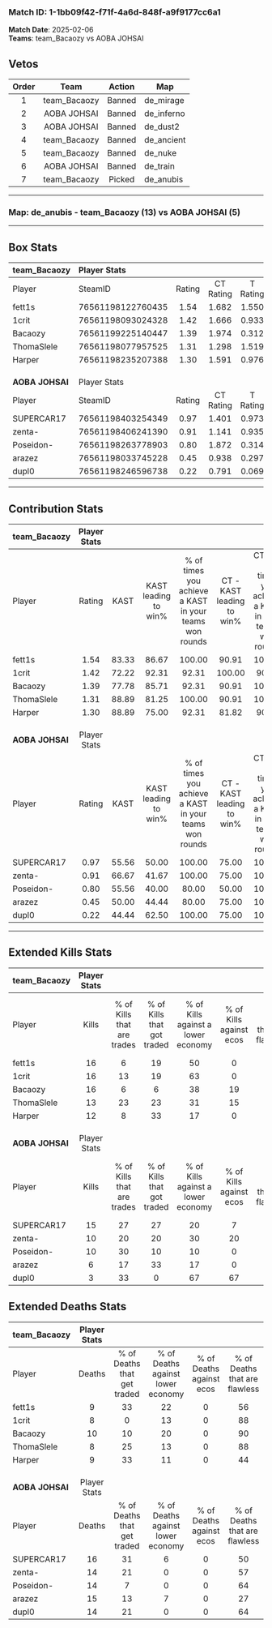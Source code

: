 ### Match ID: 1-1bb09f42-f71f-4a6d-848f-a9f9177cc6a1  
**Match Date**: 2025-02-06  
**Teams**: team_Bacaozy vs AOBA JOHSAI  

## Vetos  

| Order | Team | Action | Map |
| :---: | :--: | :----: | --- |
| 1 | team_Bacaozy | Banned | de_mirage |
| 2 | AOBA JOHSAI | Banned | de_inferno |
| 3 | AOBA JOHSAI | Banned | de_dust2 |
| 4 | team_Bacaozy | Banned | de_ancient |
| 5 | team_Bacaozy | Banned | de_nuke |
| 6 | AOBA JOHSAI | Banned | de_train |
| 7 | team_Bacaozy | Picked | de_anubis |

---  

### **Map**: de_anubis - team_Bacaozy (13) vs AOBA JOHSAI (5)  
---  

## Box Stats  

| **team_Bacaozy** | Player Stats      |        |           |          |       |       |       |         |        |      |     |
| :- | :- | :-: | :-: | :-: | :-: | :-: | :-: | :-: | :-: | :-: | :-: |
| Player           | SteamID           | Rating | CT Rating | T Rating | KAST  |  ADR  | Kills | Assists | Deaths | K/D  | HS% |
| fett1s           | 76561198122760435 |  1.54  |   1.682   |  1.550   | 83.33 | 100.1 |  16   |    8    |   9    | 1.78 | 43  |
| 1crit            | 76561198093024328 |  1.42  |   1.666   |  0.933   | 72.22 | 89.3  |  16   |    2    |   8    | 2.00 | 56  |
| Bacaozy          | 76561199225140447 |  1.39  |   1.974   |  0.312   | 77.78 | 85.1  |  16   |    3    |   10   | 1.60 | 56  |
| ThomaSlele       | 76561198077957525 |  1.31  |   1.298   |  1.519   | 88.89 | 61.8  |  13   |    3    |   8    | 1.63 | 61  |
| Harper           | 76561198235207388 |  1.30  |   1.591   |  0.976   | 88.89 | 78.0  |  12   |    5    |   9    | 1.33 | 66  |
|                  |                   |        |           |          |       |       |       |         |        |      |     |
|                  |                   |        |           |          |       |       |       |         |        |      |     |
|                  |                   |        |           |          |       |       |       |         |        |      |     |
| **AOBA JOHSAI**  | Player Stats      |        |           |          |       |       |       |         |        |      |     |
| Player           | SteamID           | Rating | CT Rating | T Rating | KAST  |  ADR  | Kills | Assists | Deaths | K/D  | HS% |
| SUPERCAR17       | 76561198403254349 |  0.97  |   1.401   |  0.973   | 55.56 | 77.7  |  15   |    1    |   16   | 0.94 | 60  |
| zenta-           | 76561198406241390 |  0.91  |   1.141   |  0.935   | 66.67 | 78.0  |  10   |    9    |   14   | 0.71 | 60  |
| Poseidon-        | 76561198263778903 |  0.80  |   1.872   |  0.314   | 55.56 | 74.4  |  10   |    6    |   14   | 0.71 | 60  |
| arazez           | 76561198033745228 |  0.45  |   0.938   |  0.297   | 50.00 | 53.2  |   6   |    2    |   15   | 0.40 | 16  |
| dupl0            | 76561198246596738 |  0.22  |   0.791   |  0.069   | 44.44 | 26.9  |   3   |    3    |   14   | 0.21 | 66  |
---  

## Contribution Stats  

| **team_Bacaozy** | Player Stats |       |                      |                                                        |                           |                                                             |                          |                                                            |
| :- | :-: | :-: | :-: | :-: | :-: | :-: | :-: | :-: |
| Player           |    Rating    | KAST  | KAST leading to win% | % of times you achieve a KAST in your teams won rounds | CT - KAST leading to win% | CT - % of times you achieve a KAST in your teams won rounds | T - KAST leading to win% | T - % of times you achieve a KAST in your teams won rounds |
| fett1s           |     1.54     | 83.33 |        86.67         |                         100.00                         |           90.91           |                           100.00                            |          75.00           |                           100.00                           |
| 1crit            |     1.42     | 72.22 |        92.31         |                         92.31                          |          100.00           |                            90.00                            |          75.00           |                           100.00                           |
| Bacaozy          |     1.39     | 77.78 |        85.71         |                         92.31                          |           90.91           |                           100.00                            |          66.67           |                           66.67                            |
| ThomaSlele       |     1.31     | 88.89 |        81.25         |                         100.00                         |           90.91           |                           100.00                            |          60.00           |                           100.00                           |
| Harper           |     1.30     | 88.89 |        75.00         |                         92.31                          |           81.82           |                            90.00                            |          60.00           |                           100.00                           |
|                  |              |       |                      |                                                        |                           |                                                             |                          |                                                            |
|                  |              |       |                      |                                                        |                           |                                                             |                          |                                                            |
|                  |              |       |                      |                                                        |                           |                                                             |                          |                                                            |
| **AOBA JOHSAI**  | Player Stats |       |                      |                                                        |                           |                                                             |                          |                                                            |
| Player           |    Rating    | KAST  | KAST leading to win% | % of times you achieve a KAST in your teams won rounds | CT - KAST leading to win% | CT - % of times you achieve a KAST in your teams won rounds | T - KAST leading to win% | T - % of times you achieve a KAST in your teams won rounds |
| SUPERCAR17       |     0.97     | 55.56 |        50.00         |                         100.00                         |           75.00           |                           100.00                            |          33.33           |                           100.00                           |
| zenta-           |     0.91     | 66.67 |        41.67         |                         100.00                         |           75.00           |                           100.00                            |          25.00           |                           100.00                           |
| Poseidon-        |     0.80     | 55.56 |        40.00         |                         80.00                          |           50.00           |                           100.00                            |          25.00           |                           50.00                            |
| arazez           |     0.45     | 50.00 |        44.44         |                         80.00                          |           75.00           |                           100.00                            |          20.00           |                           50.00                            |
| dupl0            |     0.22     | 44.44 |        62.50         |                         100.00                         |           75.00           |                           100.00                            |          50.00           |                           100.00                           |
---  

## Extended Kills Stats  

| **team_Bacaozy** | Player Stats |                            |                            |                                    |                         |                              |                                 |                                       |                    |           |
| :- | :-: | :-: | :-: | :-: | :-: | :-: | :-: | :-: | :-: | :-: |
| Player           |    Kills     | % of Kills that are trades | % of Kills that got traded | % of Kills against a lower economy | % of Kills against ecos | % of Kills that are flawless | % of Kills that are close duels | % of Kills that are assisted by flash | Pistol Round Kills | AWP Kills |
| fett1s           |      16      |             6              |             19             |                 50                 |            0            |              63              |                6                |                   0                   |         0          |     0     |
| 1crit            |      16      |             13             |             19             |                 63                 |            0            |              56              |                0                |                   0                   |         0          |     2     |
| Bacaozy          |      16      |             6              |             6              |                 38                 |           19            |              44              |               19                |                   0                   |         0          |     2     |
| ThomaSlele       |      13      |             23             |             23             |                 31                 |           15            |              69              |                0                |                   0                   |         0          |     0     |
| Harper           |      12      |             8              |             33             |                 17                 |            0            |              25              |               17                |                  25                   |         0          |     2     |
|                  |              |                            |                            |                                    |                         |                              |                                 |                                       |                    |           |
|                  |              |                            |                            |                                    |                         |                              |                                 |                                       |                    |           |
|                  |              |                            |                            |                                    |                         |                              |                                 |                                       |                    |           |
| **AOBA JOHSAI**  | Player Stats |                            |                            |                                    |                         |                              |                                 |                                       |                    |           |
| Player           |    Kills     | % of Kills that are trades | % of Kills that got traded | % of Kills against a lower economy | % of Kills against ecos | % of Kills that are flawless | % of Kills that are close duels | % of Kills that are assisted by flash | Pistol Round Kills | AWP Kills |
| SUPERCAR17       |      15      |             27             |             27             |                 20                 |            7            |              80              |                7                |                   0                   |         0          |     2     |
| zenta-           |      10      |             20             |             20             |                 30                 |           20            |              80              |               10                |                   0                   |         0          |     1     |
| Poseidon-        |      10      |             30             |             10             |                 10                 |            0            |              60              |               10                |                   0                   |         0          |     2     |
| arazez           |      6       |             17             |             33             |                 17                 |            0            |              67              |                0                |                  17                   |         2          |     0     |
| dupl0            |      3       |             33             |             0              |                 67                 |           67            |              67              |                0                |                   0                   |         0          |     0     |
## Extended Deaths Stats  

| **team_Bacaozy** | Player Stats |                             |                                   |                          |                               |                            |                           |               |
| :- | :-: | :-: | :-: | :-: | :-: | :-: | :-: | :-: |
| Player           |    Deaths    | % of Deaths that get traded | % of Deaths against lower economy | % of Deaths against ecos | % of Deaths that are flawless | % of Deaths that are close | % of Deaths while blinded | Deaths to AWP |
| fett1s           |      9       |             33              |                22                 |            0             |              56               |             11             |            11             |       1       |
| 1crit            |      8       |              0              |                13                 |            0             |              88               |             0              |             0             |       0       |
| Bacaozy          |      10      |             10              |                20                 |            0             |              90               |             0              |             0             |       1       |
| ThomaSlele       |      8       |             25              |                13                 |            0             |              88               |             13             |             0             |       0       |
| Harper           |      9       |             33              |                11                 |            0             |              44               |             11             |             0             |       0       |
|                  |              |                             |                                   |                          |                               |                            |                           |               |
|                  |              |                             |                                   |                          |                               |                            |                           |               |
|                  |              |                             |                                   |                          |                               |                            |                           |               |
| **AOBA JOHSAI**  | Player Stats |                             |                                   |                          |                               |                            |                           |               |
| Player           |    Deaths    | % of Deaths that get traded | % of Deaths against lower economy | % of Deaths against ecos | % of Deaths that are flawless | % of Deaths that are close | % of Deaths while blinded | Deaths to AWP |
| SUPERCAR17       |      16      |             31              |                 6                 |            0             |              50               |             13             |             0             |       0       |
| zenta-           |      14      |             21              |                 0                 |            0             |              57               |             0              |             0             |       0       |
| Poseidon-        |      14      |              7              |                 0                 |            0             |              64               |             0              |             0             |       0       |
| arazez           |      15      |             13              |                 7                 |            0             |              27               |             13             |             0             |       0       |
| dupl0            |      14      |             21              |                 0                 |            0             |              64               |             14             |            21             |       0       |
